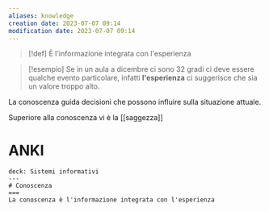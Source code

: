 ```yaml
---
aliases: knowledge
creation date: 2023-07-07 09:14
modification date: 2023-07-07 09:14
---
```

>[!def]
>È l'informazione integrata con l'esperienza


>[!esempio]
>Se in un aula a dicembre ci sono 32 gradi ci deve essere qualche evento particolare, infatti **l'esperienza** ci suggerisce che sia un valore troppo alto.


La conoscenza guida decisioni che possono influire sulla situazione attuale.

Superiore alla conoscenza vi è la [[saggezza]]

# ANKI

```anki
deck: Sistemi informativi
---
# Conoscenza
===
La conoscenza è l'informazione integrata con l'esperienza
```
